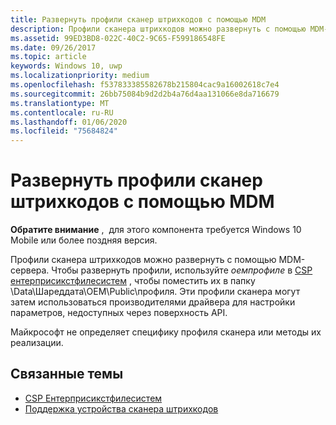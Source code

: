 ```yaml
---
title: Развернуть профили сканер штрихкодов с помощью MDM
description: Профили сканера штрихкодов можно развернуть с помощью MDM-сервера.
ms.assetid: 99ED3BD8-022C-40C2-9C65-F599186548FE
ms.date: 09/26/2017
ms.topic: article
keywords: Windows 10, uwp
ms.localizationpriority: medium
ms.openlocfilehash: f537833385582678b215804cac9a16002618c7e4
ms.sourcegitcommit: 26bb75084b9d2d2b4a76d4aa131066e8da716679
ms.translationtype: MT
ms.contentlocale: ru-RU
ms.lasthandoff: 01/06/2020
ms.locfileid: "75684824"
---
```

# <a name="deploy-barcode-scanner-profiles-with-mdm"></a>Развернуть профили сканер штрихкодов с помощью MDM

**Обратите внимание** ,  для этого компонента требуется Windows 10 Mobile или более поздняя версия.

Профили сканера штрихкодов можно развернуть с помощью MDM-сервера. Чтобы развернуть профили, используйте *оемпрофиле* в [CSP ентерприсикстфилесистем](https://docs.microsoft.com/windows/client-management/mdm/enterpriseextfilessystem-csp) , чтобы поместить их в папку \\Data\\Шареддата\\OEM\\Public\\профиля. Эти профили сканера могут затем использоваться производителями драйвера для настройки параметров, недоступных через поверхность API.

Майкрософт не определяет специфику профиля сканера или методы их реализации.

## <a name="related-topics"></a>Связанные темы
- [CSP Ентерприсикстфилесистем](https://docs.microsoft.com/windows/client-management/mdm/enterpriseextfilessystem-csp)
- [Поддержка устройства сканера штрихкодов](https://docs.microsoft.com/windows/uwp/devices-sensors/pos-device-support#barcode-scanner)